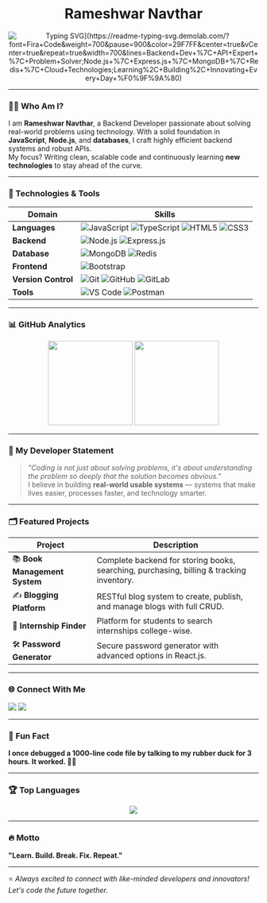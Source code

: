 <!-- Banner Section -->
<h1 align="center"> Rameshwar Navthar</h1>
<p align="center">
    <img src="[https://readme-typing-svg.demolab.com?font=Fira+Code&weight=500&pause=1000&color=29F7FF&center=true&vCenter=true&repeat=true&width=500&lines=Backend +Dev+%7C+API+Expert+%7C+Problem+Solver;Node.js+%7C+Express.js+%7C+MongoDB+%7C+Redis+%7C+Cloud+Technologies;Learning%2C+Building%2C+Innovating+Every+Day+%F0%9F%9A%80" alt="Typing SVG](https://readme-typing-svg.demolab.com/?font=Fira+Code&weight=700&pause=900&color=29F7FF&center=true&vCenter=true&repeat=true&width=700&lines=Backend+Dev+%7C+API+Expert+%7C+Problem+Solver;Node.js+%7C+Express.js+%7C+MongoDB+%7C+Redis+%7C+Cloud+Technologies;Learning%2C+Building%2C+Innovating+Every+Day+%F0%9F%9A%80)">
</p>

---

### 🧑‍💻 Who Am I?
I am **Rameshwar Navthar**, a Backend Developer passionate about solving real-world problems using technology. With a solid foundation in **JavaScript**, **Node.js**, and **databases**, I craft highly efficient backend systems and robust APIs.  
My focus? Writing clean, scalable code and continuously learning **new technologies** to stay ahead of the curve.

---

### 🔗 Technologies & Tools

| Domain | Skills |
|---|---|
| **Languages** | ![JavaScript](https://img.shields.io/badge/JavaScript-F7DF1E?style=flat-square&logo=javascript&logoColor=black) ![TypeScript](https://img.shields.io/badge/TypeScript-3178C6?style=flat-square&logo=typescript&logoColor=white) ![HTML5](https://img.shields.io/badge/HTML5-E34F26?style=flat-square&logo=html5&logoColor=white) ![CSS3](https://img.shields.io/badge/CSS3-1572B6?style=flat-square&logo=css3&logoColor=white) |
| **Backend** | ![Node.js](https://img.shields.io/badge/Node.js-339933?style=flat-square&logo=nodedotjs&logoColor=white) ![Express.js](https://img.shields.io/badge/Express.js-000000?style=flat-square&logo=express&logoColor=white) |
| **Database** | ![MongoDB](https://img.shields.io/badge/MongoDB-47A248?style=flat-square&logo=mongodb&logoColor=white) ![Redis](https://img.shields.io/badge/Redis-DC382D?style=flat-square&logo=redis&logoColor=white) |
| **Frontend** | ![Bootstrap](https://img.shields.io/badge/Bootstrap-7952B3?style=flat-square&logo=bootstrap&logoColor=white) |
| **Version Control** | ![Git](https://img.shields.io/badge/Git-F05032?style=flat-square&logo=git&logoColor=white) ![GitHub](https://img.shields.io/badge/GitHub-181717?style=flat-square&logo=github&logoColor=white) ![GitLab](https://img.shields.io/badge/GitLab-FC6D26?style=flat-square&logo=gitlab&logoColor=white) |
| **Tools** | ![VS Code](https://img.shields.io/badge/VSCode-007ACC?style=flat-square&logo=visualstudiocode&logoColor=white) ![Postman](https://img.shields.io/badge/Postman-FF6C37?style=flat-square&logo=postman&logoColor=white) |

---

### 📊 GitHub Analytics
<div align="center">
    <img height="170" src="https://github-readme-stats.vercel.app/api?username=JayRameshwar-N&show_icons=true&theme=radical&count_private=true" />
    <img height="170" src="https://github-readme-streak-stats.herokuapp.com/?user=JayRameshwar-N&theme=radical" />
</div>

---

### 🌟 My Developer Statement
> *"Coding is not just about solving problems, it's about understanding the problem so deeply that the solution becomes obvious."*  
> I believe in building **real-world usable systems** — systems that make lives easier, processes faster, and technology smarter.  

---

### 🗂️ Featured Projects
| Project | Description |
|---|---|
| 📚 **Book Management System** | Complete backend for storing books, searching, purchasing, billing & tracking inventory. |
| ✍️ **Blogging Platform** | RESTful blog system to create, publish, and manage blogs with full CRUD. |
| 🔗 **Internship Finder** | Platform for students to search internships college-wise. |
| 🛠️ **Password Generator** | Secure password generator with advanced options in React.js. |

---

### 🌐 Connect With Me
<p>
    <a href="linkedin.com/in/rameshwarnavathar" target="_blank"><img src="https://img.shields.io/badge/-LinkedIn-0077B5?style=flat-square&logo=Linkedin&logoColor=white"/></a>
    <a href="mailto:rameshwarsahebrao72@gmail.com" target="_blank"><img src="https://img.shields.io/badge/-Gmail-D14836?style=flat-square&logo=Gmail&logoColor=white"/></a>
</p>

---

### 📢 Fun Fact
**I once debugged a 1000-line code file by talking to my rubber duck for 3 hours. It worked. 🦆✨**

---

### 🏆 Top Languages
<p align="center">
    <img src="https://github-readme-stats.vercel.app/api/top-langs/?username=JayRameshwar-N&layout=compact&theme=radical" />
</p>

---

### 🔥 Motto
**"Learn. Build. Break. Fix. Repeat."**

---

⭐️ *Always excited to connect with like-minded developers and innovators! Let's code the future together.*  
